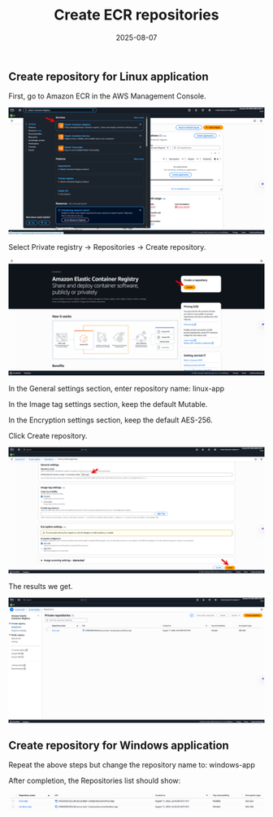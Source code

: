 ﻿---
title : "Create ECR repositories"
date: 2025-08-07
weight : 3
chapter : false
pre : " <b> 3. </b> "
---
## Create repository for Linux application

First, go to Amazon ECR in the AWS Management Console.

![ecr](images/3-CreateECRrepositories/1.png) 

Select Private registry → Repositories → Create repository.

![ecr](images/3-CreateECRrepositories/2.png) 

In the General settings section, enter repository name: linux-app

In the Image tag settings section, keep the default Mutable.

In the Encryption settings section, keep the default AES-256.

Click Create repository.

![ecr](images/3-CreateECRrepositories/3.png) 

The results we get.

![ecr](images/3-CreateECRrepositories/4.png) 

## Create repository for Windows application

Repeat the above steps but change the repository name to: windows-app

After completion, the Repositories list should show:

![ecr](images/3-CreateECRrepositories/5.png) 


